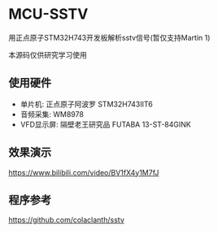 # MCU-SSTV

用正点原子STM32H743开发板解析sstv信号(暂仅支持Martin 1)

本源码仅供研究学习使用


## 使用硬件

+ 单片机: 正点原子阿波罗 STM32H743IIT6
+ 音频采集: WM8978
+ VFD显示屏: 隔壁老王研究品 FUTABA 13-ST-84GINK


## 效果演示

https://www.bilibili.com/video/BV1fX4y1M7fJ


## 程序参考

https://github.com/colaclanth/sstv

